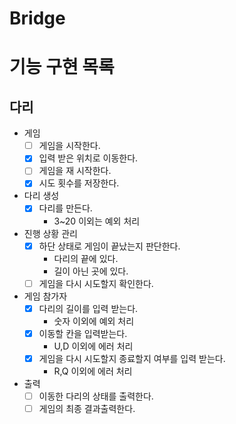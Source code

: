 # Bridge

# 기능 구현 목록

## 다리
- 게임
  - [ ] 게임을 시작한다.
  - [X] 입력 받은 위치로 이동한다.
  - [ ] 게임을 재 시작한다.
  - [X] 시도 횟수를 저장한다.
- 다리 생성
  - [X] 다리를 만든다.
    - 3~20 이외는 예외 처리
- 진행 상황 관리
  - [X] 하단 상태로 게임이 끝났는지 판단한다.
    - 다리의 끝에 있다.
    - 길이 아닌 곳에 있다.
  - [ ] 게임을 다시 시도할지 확인한다.
- 게임 참가자
  - [X] 다리의 길이를 입력 받는다.
    - 숫자 이외에 예외 처리
  - [X] 이동할 칸을 입력받는다.
    - U,D 이외에 에러 처리
  - [X] 게임을 다시 시도할지 종료할지 여부를 입력 받는다.
    - R,Q 이외에 에러 처리
- 출력
  - [ ] 이동한 다리의 상태를 출력한다.
  - [ ] 게임의 최종 결과출력한다.